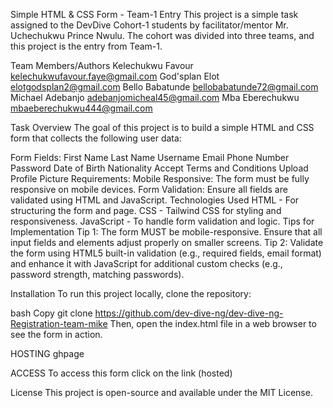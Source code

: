 Simple HTML & CSS Form - Team-1 Entry
This project is a simple task assigned to the DevDive Cohort-1 students by facilitator/mentor Mr. Uchechukwu Prince Nwulu. The cohort was divided into three teams, and this project is the entry from Team-1.

Team Members/Authors
Kelechukwu Favour <kelechukwufavour.faye@gmail.com>
God'splan Elot <elotgodsplan2@gmail.com>
Bello Babatunde <bellobabatunde72@gmail.com>
Michael Adebanjo <adebanjomicheal45@gmail.com>
Mba Eberechukwu   <mbaeberechukwu444@gmail.com>

Task Overview
The goal of this project is to build a simple HTML and CSS form that collects the following user data:

Form Fields:
First Name
Last Name
Username
Email
Phone Number
Password
Date of Birth
Nationality
Accept Terms and Conditions
Upload Profile Picture
Requirements:
Mobile Responsive: The form must be fully responsive on mobile devices.
Form Validation: Ensure all fields are validated using HTML and JavaScript.
Technologies Used
HTML - For structuring the form and page.
CSS - Tailwind CSS for styling and responsiveness.
JavaScript - To handle form validation and logic.
Tips for Implementation
Tip 1: The form MUST be mobile-responsive. Ensure that all input fields and elements adjust properly on smaller screens.
Tip 2: Validate the form using HTML5 built-in validation (e.g., required fields, email format) and enhance it with JavaScript for additional custom checks (e.g., password strength, matching passwords).

Installation
To run this project locally, clone the repository:

bash
Copy
git clone <https://github.com/dev-dive-ng/dev-dive-ng-Registration-team-mike>
Then, open the index.html file in a web browser to see the form in action.

HOSTING
ghpage

ACCESS
To access this form click on the link (hosted)

License
This project is open-source and available under the MIT License.

